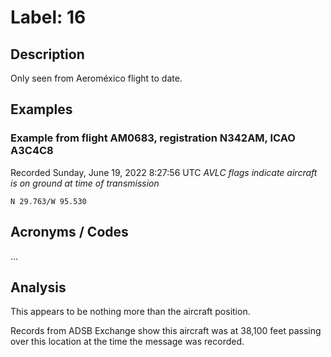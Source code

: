 # Label: 16

## Description

Only seen from Aeroméxico flight to date.

## Examples

### Example from flight AM0683, registration N342AM, ICAO A3C4C8 
Recorded Sunday, June 19, 2022 8:27:56 UTC
*AVLC flags indicate aircraft is on ground at time of transmission*

```
N 29.763/W 95.530
```

## Acronyms / Codes

...

## Analysis

This appears to be nothing more than the aircraft position. 

Records from ADSB Exchange show this aircraft was at 38,100 feet passing over this location at the time
the message was recorded.
